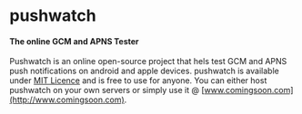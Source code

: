 # pushwatch
#### The online GCM and APNS Tester

Pushwatch is an online open-source project that hels test GCM and APNS push notifications on android and apple devices. pushwatch is available under
[MIT Licence](https://opensource.org/licenses/MIT) and is free to use for anyone. You can either host pushwatch on your own servers or simply use it @ [www.comingsoon.com](http://www.comingsoon.com).
